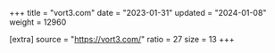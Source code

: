 +++
title = "vort3.com"
date = "2023-01-31"
updated = "2024-01-08"
weight = 12960

[extra]
source = "https://vort3.com/"
ratio = 27
size = 13
+++
